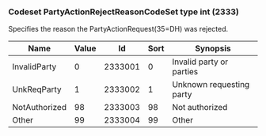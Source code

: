 ### Codeset PartyActionRejectReasonCodeSet type int (2333)

Specifies the reason the PartyActionRequest(35=DH) was rejected.

| Name          | Value | Id      | Sort | Synopsis                 |
|---------------|-------|---------|------|--------------------------|
| InvalidParty  | 0     | 2333001 | 0    | Invalid party or parties |
| UnkReqParty   | 1     | 2333002 | 1    | Unknown requesting party |
| NotAuthorized | 98    | 2333003 | 98   | Not authorized           |
| Other         | 99    | 2333004 | 99   | Other                    |

